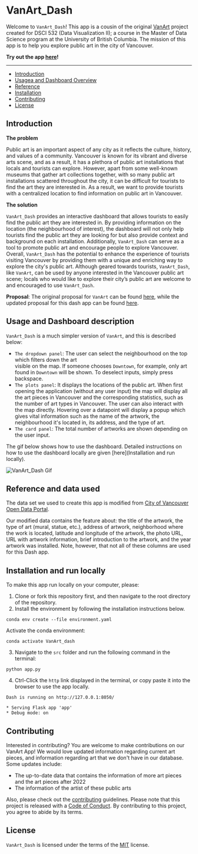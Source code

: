 # VanArt_Dash

Welcome to `VanArt_Dash`! This app is a cousin of the original [VanArt](https://github.com/UBC-MDS/VanArt) project created for DSCI 532 (Data Visualization II); a course in the Master of Data Science program at the University of British Columbia. The mission of this app is to help you explore public art in the city of Vancouver.

**Try out the app [here](https://five32-ia-vanart-dash.onrender.com)!**

---

- [Introduction](#introduction)
- [Usagea and Dashboard Overview](#usage-and-dashboard-description)
- [Reference](#reference-and-data-used)
- [Installation](#installation-and-run-locally)
- [Contributing](#contributing)
- [License](#license)

## Introduction

**The problem**

Public art is an important aspect of any city as it reflects the culture, history, and values of a community. Vancouver is known for its vibrant and diverse arts scene, and as a result, it has a plethora of public art installations that locals and tourists can explore. However, apart from some well-known museums that gather art collections together, with so many public art installations scattered throughout the city, it can be difficult for tourists to find the art they are interested in. As a result, we want to provide tourists with a centralized location to find information on public art in Vancouver.

**The solution**

`VanArt_Dash` provides an interactive dashboard that allows tourists to easily find the public art they are interested in. By providing information on the location (the neighbourhood of interest), the dashboard will not only help tourists find the public art they are looking for but also provide context and background on each installation. Additionally, `VanArt_Dash` can serve as a tool to promote public art and encourage people to explore Vancouver. Overall, `VanArt_Dash` has the potential to enhance the experience of tourists visiting Vancouver by providing them with a unique and enriching way to explore the city's public art. Although geared towards tourists, `VanArt_Dash`, like `VanArt`, can be used by anyone interested in the Vancouver public art scene; locals who would like to explore their city’s public art are welcome to and encouraged to use `VanArt_Dash`.

**Proposal**: The original proposal for `VanArt` can be found [here](https://github.com/UBC-MDS/VanArt/blob/main/reports/proposal.md), while the updated proposal for this dash app can be found [here](reports/proposal.md).


## Usage and Dashboard description

`VanArt_Dash` is a much simpler version of `VanArt`, and this is described below:
-   `The dropdown panel`: The user can select the neighbourhood on the top which filters down the art  
    visible on the map. If someone chooses `Downtown`, for example, only art found in `Downtown`
    will be shown. To deselect inputs, simply press backspace. 
-   `The plots panel`: It displays the locations of the public art. When first opening the application 
    (without any user input) the map will display all the art pieces in Vancouver and the corresponding statistics,
    such as the number of art types in Vancouver. The user can also interact with the map directly.
    Hovering over a datapoint will display a popup which gives vital information such as the name of the artwork, 
    the neighbourhood it's located in, its address, and the type of art.  
-   `The card panel`: The total number of artworks are shown depending on the user input. 

The gif below shows how to use the dashboard. Detailed instructions on how to use the dashboard locally are given [here](Installation and run locally).

![VanArt_Dash Gif](Animation.gif)

## Reference and data used

The data set we used to create this app is modified from [City of Vancouver Open Data Portal](https://opendata.vancouver.ca/explore/dataset/public-art/export/).

Our modified data contains the feature about: the title of the artwork, the type of art (mural, statue, etc.), address of artwork, neighborhood where the work is located, latitude and longitude of the artwork, the photo URL, URL with artwork information, brief introduction to the artwork, and the year artwork was installed. Note, however, that not all of these columns are used for this Dash app. 


## Installation and run locally

To make this app run locally on your computer, please:

1. Clone or fork this repository first, and then navigate to the root directory of the repository.
2. Install the environment by following the installation instructions below.

```{bash}
conda env create --file environment.yaml
```
Activate the conda environment:
```{bash}
conda activate VanArt_dash
```
3. Navigate to the `src` folder and run the following command in the terminal:

```{bash}
python app.py
```

4. Ctrl-Click the `http` link displayed in the terminal, or copy paste it into the browser to use the app locally.
```{bash}
Dash is running on http://127.0.0.1:8050/

* Serving Flask app 'app'
* Debug mode: on
```

## Contributing

Interested in contributing? You are welcome to make contributions on our VanArt App! We would love updated information regarding current art pieces, and information regarding art that we don't have in our database. Some updates include:
-   The up-to-date data that contains the information of more art pieces and the art pieces after 2022
-   The information of the artist of these public arts

Also, please check out the [contributing](CONTRIBUTING.md) guidelines. Please note that this project is released with a [Code of Conduct](CODE_OF_CONDUCT.md). By contributing to this project, you agree to abide by its terms.


## License

`VanArt_Dash` is licensed under the terms of the [MIT](LICENSE) license.

